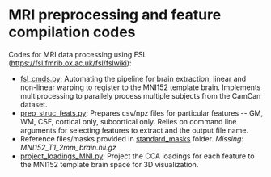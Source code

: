 # MRI preprocessing and feature compilation codes
Codes for MRI data processing using FSL (https://fsl.fmrib.ox.ac.uk/fsl/fslwiki):
* [fsl_cmds.py](fsl_cmds.py): Automating the pipeline for brain extraction, linear and non-linear warping to register to the MNI152 template brain. Implements multiprocessing to parallely process multiple subjects from the CamCan dataset. 
* [prep_struc_feats.py](prep_struc_feats.py): Prepares csv/npz files for particular features -- GM, WM, CSF, cortical only, subcortical only. Relies on command line arguments for selecting features to extract and the output file name.
* Reference files/masks provided in [standard_masks](standard_masks/) folder. _Missing: MNI152_T1_2mm_brain.nii.gz_
* [project_loadings_MNI.py](project_loadings_MNI.py): Project the CCA loadings for each feature to the MNI152 template brain space for 3D visualization.
